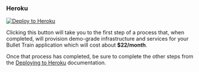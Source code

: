 
### Heroku

[![Deploy to Heroku](https://www.herokucdn.com/deploy/button.svg)](https://www.heroku.com/deploy?template=https://github.com/bullet-train-co/bullet_train)

Clicking this button will take you to the first step of a process that, when completed, will provision demo-grade infrastructure and services for your Bullet Train application which will cost about **$22/month**.

Once that process has completed, be sure to complete the other steps from the [Deploying to Heroku](https://bullettrain.co/docs/heroku) documentation.

